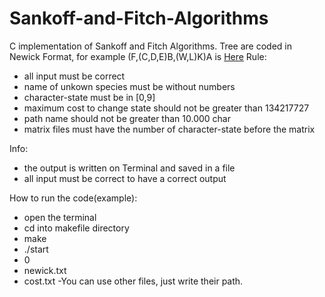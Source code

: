# Sankoff-and-Fitch-Algorithms
C implementation of Sankoff and Fitch Algorithms.
Tree are coded in Newick Format, for example (F,(C,D,E)B,(W,L)K)A is [Here](https://github.com/davidepietrasanta/Sankoff-and-Fitch-Algorithms/blob/master/Newick%20Parser/Tree.pdf)
Rule:
- all input must be correct
- name of unkown species must be without numbers
- character-state must be in [0,9]
- maximum cost to change state should not be greater than 134217727
- path name should not be greater than 10.000 char
- matrix files must have the number of character-state before the matrix

Info:
- the output is written on Terminal and saved in a file
- all input must be correct to have a correct output

How to run the code(example):
- open the terminal
- cd into makefile directory
- make
- ./start
- 0
- newick.txt
- cost.txt
-You can use other files, just write their path.
